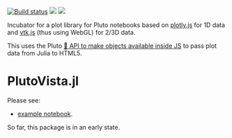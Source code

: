 [![Build status](https://github.com/j-fu/PlutoVista.jl/workflows/linux-macos-windows/badge.svg)](https://github.com/j-fu/PlutoVista.jl/actions)
[![](https://img.shields.io/badge/docs-stable-blue.svg)](https://j-fu.github.io/PlutoVista.jl/stable)
[![](https://img.shields.io/badge/docs-dev-blue.svg)](https://j-fu.github.io/PlutoVista.jl/dev)


Incubator for a plot library for Pluto notebooks based on [plotly.js](https://plotly.com/javascript/) for 1D data
and [vtk.js](https://kitware.github.io/vtk-js/index.html) (thus using WebGL)  for 2/3D data.

This uses the Pluto [💁 API to make objects available inside JS](https://github.com/fonsp/Pluto.jl/pull/1124)
to pass plot data from Julia to HTML5.


PlutoVista.jl
==================

Please see:

- [example notebook](https://raw.githubusercontent.com/j-fu/PlutoVista.jl/main/examples/plutovista.jl).


So far, this package is in an early state.




